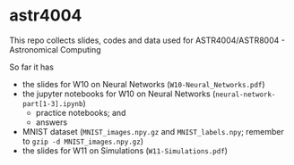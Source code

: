 # astr4004
This repo collects slides, codes and data used for ASTR4004/ASTR8004 - Astronomical Computing

So far it has
* the slides for W10 on Neural Networks (`W10-Neural_Networks.pdf`)
* the jupyter notebooks for W10 on Neural Networks (`neural-network-part[1-3].ipynb`)
    * practice notebooks; and
	* answers
* MNIST dataset (`MNIST_images.npy.gz` and `MNIST_labels.npy`; remember to `gzip -d MNIST_images.npy.gz`)
* the slides for W11 on Simulations (`W11-Simulations.pdf`)
